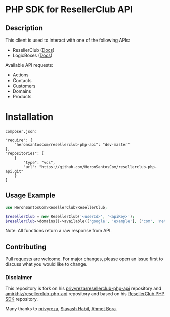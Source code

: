 # PHP SDK for ResellerClub API

## Description
This client is used to interact with one of the following APIs:
 * ResellerClub ([Docs](https://resellerclub.webpropanel.com/kb/answer/751))
 * LogicBoxes ([Docs](https://manage.logicboxes.com/kb/node/751))
 
Available API requests: 
* Actions
* Contacts
* Customers
* Domains
* Products

# Installation
`composer.json`:
```
"require": {
    "heronsantoscom/resellerclub-php-api": "dev-master"
},
"repositories": [
    {
        "type": "vcs",
        "url": "https://github.com/HeronSantosCom/resellerclub-php-api.git"
    }
]
```

## Usage Example
```php
use HeronSantosCom\ResellerClub\ResellerClub;

$resellerClub = new ResellerClub('<userId>', '<apiKey>');
$resellerClub->domains()->available(['google', 'example'], ['com', 'net']);
```
Note: All functions return a raw response from API.

## Contributing
Pull requests are welcome. For major changes, please open an issue first to discuss what you would like to change.

### Disclaimer
This repository is fork on his [privyreza/resellerclub-php-api](https://github.com/privyreza/resellerclub-php-api) repository and [amirkhiz/resellerclub-php-api](https://github.com/amirkhiz/resellerclub-php-api) repository and based on his [ResellerClub PHP SDK](https://github.com/afbora/resellerclub-php-sdk "ResellerClub PHP SDK") repository.

Many thanks to [privyreza](https://github.com/privyreza "privyreza"), [Siavash Habil](https://github.com/amirkhiz "Siavash Habil"), [Ahmet Bora](https://github.com/afbora "Ahmet Bora").